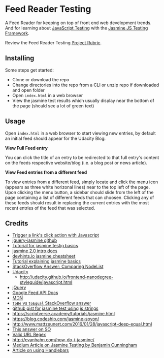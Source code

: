 # Feed Reader Testing

A Feed Reader for keeping on top of front end web development trends. And for learning about [JavaScript Testing](https://www.udacity.com/course/javascript-testing--ud549) with the [Jasmine JS Testing Framework](https://jasmine.github.io/2.0/introduction.html).

Review the Feed Reader Testing [Project Rubric](https://review.udacity.com/#!/projects/3442558598/rubric).

## Installing

Some steps get started:

- Clone or download the repo
- Change directories into the repo from a CLI or unzip repo if downloaded and open folder 
- Open `index.html` in a web browser
- View the jasmine test results which usually display near the bottom of the page (should see a lot of green text)

## Usage

Open `index.html` in a web browser to start viewing new entries, by default an initial feed should appear for the Udacity Blog. 

__View Full Feed entry__

You can click the title of an entry to be redirected to that full entry's content on the feeds respective website/blog (i.e. a blog post or news article). 

__View Feed entries from a different feed__

To view entries from a different feed, simply locate and click the menu icon (appears as three white horizonal lines) near to the top left of the page. Upon clicking the menu button, a sidebar should slide from the left of the page containing a list of different feeds that can choosen. Clicking any of these feeds should result in replacing the current entries with the most recent entries of the feed that was selected.

## Credits

- [Trigger a link's click action with Javascript](https://makandracards.com/makandra/17267-trigger-a-link-s-click-action-with-javascript)
- [jquery-jasmine github](https://github.com/velesin/jasmine-jquery#html-fixtures)
- [Tutorial for jasmine testig basics](https://www.htmlgoodies.com/beyond/javascript/js-ref/testing-dom-events-using-jquery-and-jasmine-2.0.html)
- [jasmine 2.0 intro docs](https://jasmine.github.io/2.0/introduction.html)
- [devhints.io jasmine cheatsheet](https://devhints.io/jasmine)
- [Tutorial explaining jasmine basics](https://howtodoinjava.com/scripting/javascript/jasmine-unit-testing-tutorial/)
- [StackOverflow Answer: Comparing NodeList](https://stackoverflow.com/questions/18600109/comparing-a-nodelist-to-an-array-of-element-ids)
- [Udacity](https://www.udacity.com/)
    + http://udacity.github.io/frontend-nanodegree-styleguide/javascript.html
- [jQuery](https://jquery.com/)
- [Google Feed API Docs](https://developers.google.com/feed/v1/devguide)
- [MDN](https://developer.mozilla.org/en-US/docs/Web/API/Node/isSameNode)
- [`toBe` vs `toEqual` StackOverflow answer](https://stackoverflow.com/questions/22413009/jasmine-javascript-testing-tobe-vs-toequal)
- [github gist for jasmine test using js strings](https://gist.github.com/rachelmyers/765544)
- https://scriptverse.academy/tutorials/jasmine.html
- https://blog.codeship.com/jasmine-spyon/
- http://www.mattzeunert.com/2016/01/28/javascript-deep-equal.html
- [This answer on SO](https://stackoverflow.com/a/2255893)
- [Valid URL Regex](http://urlregex.com/)
- http://evanhahn.com/how-do-i-jasmine/
- [Medium Article on Jasmine Testing by Benjamin Cunningham](https://medium.com/letsboot/testing-javascript-with-jasmine-basics-48efe03cf973)
- [Article on using Handlebars](https://blog.teamtreehouse.com/getting-started-with-handlebars-js)
